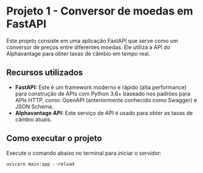 # Projeto 1 - Conversor de moedas em FastAPI

Este projeto consiste em uma aplicação FastAPI que serve como um conversor de preços entre diferentes moedas. Ele utiliza a API do Alphavantage para obter taxas de câmbio em tempo real.

## Recursos utilizados

- **FastAPI:** Este é um framework moderno e rápido (alta performance) para construção de APIs com Python 3.6+ baseado nos padrões para APIs HTTP, como: OpenAPI (anteriormente conhecido como Swagger) e JSON Schema.
- **Alphavantage API:** Este serviço de API é usado para obter as taxas de câmbio atuais.

## Como executar o projeto

Execute o comando abaixo no terminal para iniciar o servidor:

`uvicorn main:app --reload`
